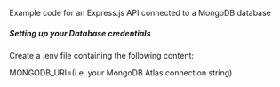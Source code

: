 Example code for an Express.js API connected to a MongoDB database

##### Setting up your Database credentials

Create a .env file containing the following content:

MONGODB_URI=(i.e. your MongoDB Atlas connection string)
